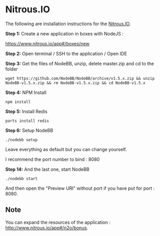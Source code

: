 Nitrous.IO
==========

The following are installation instructions for the [Nitrous.IO](http://nitrous.io).

**Step 1:** Create a new application in boxes with NodeJS :

<https://www.nitrous.io/app#/boxes/new>

**Step 2:** Open terminal / SSH to the application / Open IDE

**Step 3:** Get the files of NodeBB, unzip, delete master.zip and cd to
the folder

```
wget https://github.com/NodeBB/NodeBB/archive/v1.5.x.zip && unzip NodeBB-v1.5.x.zip && rm NodeBB-v1.5.x.zip && cd NodeBB-v1.5.x
```

**Step 4:** NPM Install

```
npm install
```

**Step 5:** Install Redis

```
parts install redis
```

**Step 6:** Setup NodeBB

```
./nodebb setup
```

Leave everything as default but you can change yourself.

I recommend the port number to bind : 8080

**Step 14:** And the last one, start NodeBB

```
./nodebb start
```

And then open the "Preview URI" without port if you have put for port :
8080.

Note
----

You can expand the resources of the application :
<http://www.nitrous.io/app#/n2o/bonus>.
